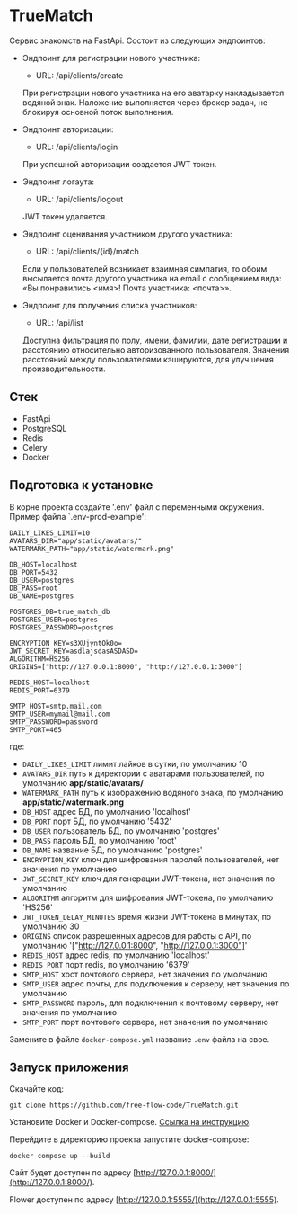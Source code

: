 # TrueMatch

Сервис знакомств на FastApi. Состоит из следующих эндпоинтов:

- Эндпоинт для регистрации нового участника:
  - URL: /api/clients/create
  
  При регистрации нового участника на его аватарку накладывается водяной знак.
  Наложение выполняется через брокер задач, не блокируя основной поток выполнения.
- Эндпоинт авторизации:
  - URL: /api/clients/login
  
  При успешной авторизации создается JWT токен.
- Эндпоинт логаута:
  - URL: /api/clients/logout
  
  JWT токен удаляется.
- Эндпоинт оценивания участником другого участника:
  - URL: /api/clients/{id}/match

  Если у пользователей возникает взаимная симпатия, то обоим высылается почта другого участника 
  на email с сообщением вида: «Вы понравились <имя>! Почта участника: <почта>». 
- Эндпоинт для получения списка участников:
  - URL: /api/list
  
  Доступна фильтрация по полу, имени, фамилии, дате регистрации и расстоянию относительно авторизованного пользователя.
  Значения расстояний между пользователями кэшируются, для улучшения производительности.

## Стек
- FastApi
- PostgreSQL
- Redis
- Celery
- Docker

## Подготовка к установке

В корне проекта создайте '.env' файл с переменными окружения.
Пример файла `.env-prod-example':

```
DAILY_LIKES_LIMIT=10
AVATARS_DIR="app/static/avatars/"
WATERMARK_PATH="app/static/watermark.png"

DB_HOST=localhost
DB_PORT=5432
DB_USER=postgres
DB_PASS=root
DB_NAME=postgres

POSTGRES_DB=true_match_db
POSTGRES_USER=postgres
POSTGRES_PASSWORD=postgres

ENCRYPTION_KEY=s3XUjyntOk0o=
JWT_SECRET_KEY=asdlajsdasASDASD=
ALGORITHM=HS256
ORIGINS=["http://127.0.0.1:8000", "http://127.0.0.1:3000"]

REDIS_HOST=localhost
REDIS_PORT=6379

SMTP_HOST=smtp.mail.com
SMTP_USER=mymail@mail.com
SMTP_PASSWORD=password
SMTP_PORT=465
```
где:

- `DAILY_LIKES_LIMIT` лимит лайков в сутки, по умолчанию 10
- `AVATARS_DIR` путь к директории с аватарами пользователей, по умолчанию **app/static/avatars/**
- `WATERMARK_PATH` путь к изображению водяного знака, по умолчанию **app/static/watermark.png**
- `DB_HOST` адрес БД, по умолчанию 'localhost'
- `DB_PORT` порт БД, по умолчанию '5432'
- `DB_USER` пользователь БД, по умолчанию 'postgres'
- `DB_PASS` пароль БД, по умолчанию 'root'
- `DB_NAME` название БД, по умолчанию 'postgres'
- `ENCRYPTION_KEY` ключ для шифрования паролей пользователей, нет значения по умолчанию
- `JWT_SECRET_KEY` ключ для генерации JWT-токена, нет значения по умолчанию
- `ALGORITHM` алгоритм для шифрования JWT-токена, по умолчанию 'HS256'
- `JWT_TOKEN_DELAY_MINUTES` время жизни JWT-токена в минутах, по умолчанию 30
- `ORIGINS` список разрешенных адресов для работы с API, по умолчанию '["http://127.0.0.1:8000", "http://127.0.0.1:3000"]'
- `REDIS_HOST` адрес redis, по умолчанию 'localhost'
- `REDIS_PORT` порт redis, по умолчанию '6379'
- `SMTP_HOST` хост почтового сервера, нет значения по умолчанию
- `SMTP_USER` адрес почты, для подключения к серверу, нет значения по умолчанию
- `SMTP_PASSWORD` пароль, для подключения к почтовому серверу, нет значения по умолчанию
- `SMTP_PORT` порт почтового сервера, нет значения по умолчанию

Замените в файле `docker-compose.yml` название `.env` файла на свое.

## Запуск приложения

Скачайте код:

```
git clone https://github.com/free-flow-code/TrueMatch.git
```

Установите Docker и Docker-compose. [Ссылка на инструкцию](https://www.howtogeek.com/devops/how-to-install-docker-and-docker-compose-on-linux/).

Перейдите в директорию проекта запустите docker-compose:

```
docker compose up --build
```

Сайт будет доступен по адресу [http://127.0.0.1:8000/](http://127.0.0.1:8000/).

Flower доступен по адресу [http://127.0.0.1:5555/](http://127.0.0.1:5555).